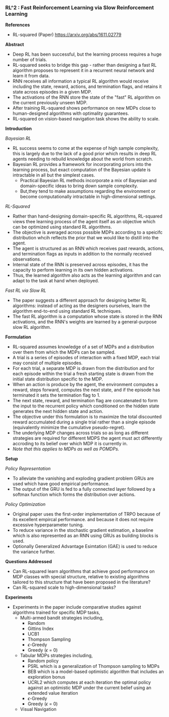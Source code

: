 ###  RL^2 : Fast Reinforcement Learning via Slow Reinforcement Learning

**References**
- RL-squared (Paper) https://arxiv.org/abs/1611.02779


**Abstract**
- Deep RL has been successful, but the learning process requires a huge number of trials.
- RL-squared seeks to bridge this gap - rather than designing a fast RL algorithm proposes to represent it in a recurrent neural network and learn it from data.
- RNN receives all information a typical RL algorithm would receive including the state, reward, actions, and termination flags, and retains it state across episodes in a given MDP.
- The activations of the RNN store the state of the "fast" RL algorithm on the current previously unseen MDP.
- After training RL-squared shows performance on new MDPs close to human-designed algorithms with optimality guarantees.
- RL-squared on vision-based navigation task shows the ability to scale.


**Introduction**

*Bayesian RL*
- RL success seems to come at the expense of high sample complexity, this is largely due to the lack of a good prior which results in deep RL agents needing to rebuild knowledge about the world from scratch.
- Bayesian RL provides a framework for incorporating priors into the learning process, but exact computation of the Bayesian update is intractable in all but the simplest cases.
	- Practical Bayesian RL methods incorporate a mix of Bayesian and domain-specific ideas to bring down sample complexity.
	- But,they tend to make assumptions regarding the environment or become computationally intractable in high-dimensional settings.

*RL-Squared*
- Rather than hand-designing domain-specific RL algorithms, RL-squared views thee learning process of the agent itself as an objective which can be optimized using standard RL algorithms.
- The objective is averaged across possible MDPs according to a speicifc distribution whcih reflects the prior that we would like to distill into the agent.
- The agent is structured as an RNN which receives past rewards, actions, and termination flags as inputs in addition to the normally received observations.
- Internal state of the RNN is preserved across episodes, it has the capacity to perform learning in its own hidden activations.
- Thus, the learned algorithm also acts as the learning algorithm and can adapt to the task at hand when deployed.

*Fast RL via Slow RL*
- The paper suggests a different approach for designing better RL algorithms: instead of acting as the designers ourselves, learn the algorithm end-to-end using standard RL techniques.
- The fast RL algorithm is a computation whose state is stored in the RNN activations, and the RNN's weights are learned by a general-purpose slow RL algorithm.

**Formulation**
- RL-squared assumes knowledge of a set of MDPs and a distribution over them from which the MDPs can be sampled.
- A trial is a series of episodes of interaction with a fixed MDP, each trial may consist of multiple episodes.
- For each trial, a separate MDP is drawn from the distribution and for each episode within the trial a fresh starting state is drawn from the initial state distribution specific to the MDP.
- When an action is produce by the agent, the environment computes a reward, steps forward, computes the next state, and if the episode has terminated it sets the termination flag to 1.
- The next state, reward, and termination flag are concatenated to form the input to the recurrent policy which conditioned on the hidden state generates the next hidden state and action.
- The objective under this formulation is to maximize the total discounted reward accumulated during a single trial rather than a single episode (equivalently minimize the cumulative pseudo-regret).
- The underlying MDP changes across trials so as long as different strategies are required for different MDPS the agent must act differently accroding to its belief over which MDP it is currently in.
- *Note that this applies to MDPs as well as POMDPs.*


**Setup**

*Policy Representation*
- To alleviate the vanishing and exploding gradient problem GRUs are used which have good empirical performance.
- The output of the GRU is fed to a fully connected layer followed by a softmax function which forms the distribution over actions.

*Policy Optimization*
- Original paper uses the first-order implementation of TRPO because of its excellent empircal performance. and because it does not require excessive hyperparameter tuning.
- To reduce variance in the stochastic gradient estimation, a baseline which is also represented as an RNN using GRUs as building blocks is used.
- Optionally Generalized Advantage Esimtation (GAE) is used to reduce the variance further.

**Questions Addressed**
- Can RL-squared learn algorithms that achieve good performance on MDP classes with special structure, relative to existing algorithms tailored to this structure that have been proposed in the literature?
- Can RL-squared scale to high-dimensional tasks?

**Experiments**
- Experiments in the paper include comparative studies against algorithms trained for specific MDP tasks,
	- Multi-armed bandit strategies including,
		- Random
		- Gittins Index
		- UCB1
		- Thompson Sampling
		- $\epsilon$-Greedy
		- Greedy ($\epsilon$ = 0)
	- Tabular MDPs strategies including,
		- Random policy
		- PSRL which is a generalization of Thompson sampling to MDPs
		- BEB which is a model-based optimistic algorithm that includes an exploration bonus
		- UCRL2 which computes at each iteration the optimal policy against an optimistic MDP under the current belief using an extended value iteration
		- $\epsilon$-Greedy
		- Greedy ($\epsilon$ = 0)
	- Visual Navigation

